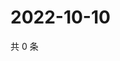 # 2022-10-10

共 0 条

<!-- BEGIN WEIBO -->
<!-- 最后更新时间 Mon Oct 10 2022 23:24:34 GMT+0800 (China Standard Time) -->

<!-- END WEIBO -->
